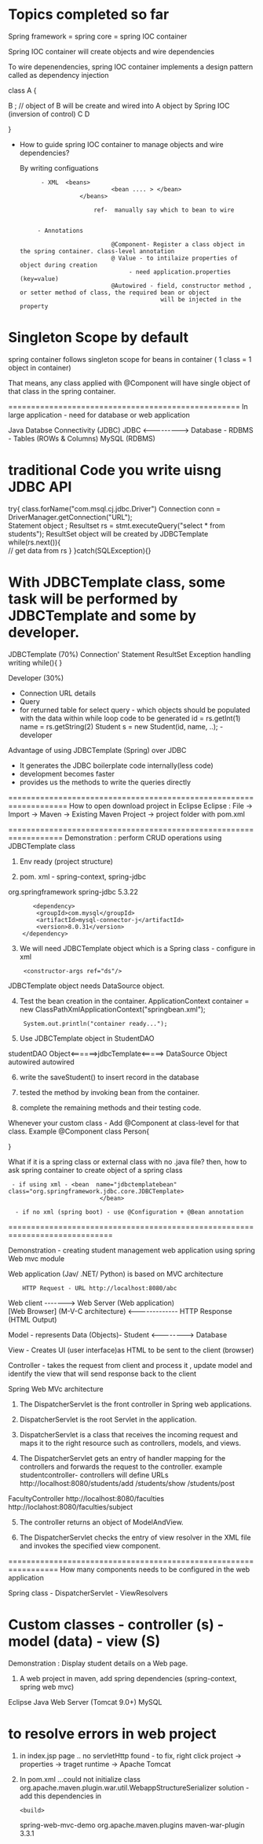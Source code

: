 Topics completed so far
================================
Spring framework = spring core = spring IOC container


 Spring IOC container will create objects and wire dependencies 

 To wire depenendencies, spring IOC container implements a design pattern called as dependency injection 


class A {

  B ; // object of B will be create and wired into A object by Spring IOC (inversion of control)
  C
  D

}

* How to guide spring IOC container to manage objects and wire dependencies?

   By writing configuations

            - XML  <beans>
                                <bean .... > </bean>
                       </beans>

                           ref-  manually say which to bean to wire


           - Annotations 

                                @Component- Register a class object in the spring container. class-level annotation
                                @ Value - to intilaize properties of object during creation
                                     - need application.properties (key=value)
                                @Autowired - field, constructor method , or setter method of class, the required bean or object 
                                              will be injected in the property

Singleton Scope by default
==============================
spring container follows singleton scope for beans in container ( 1 class = 1 object in container)

That means, any class applied with @Component will have single object of that class in the spring container.

===================================================
 In large application - need for database or web application

Java Databse Connectivity (JDBC)
 JDBC <---------> Database - RDBMS - Tables (ROWs & Columns)
                                     MySQL (RDBMS)      

traditional Code you write uisng JDBC API
============================================     
try{
class.forName("com.msql.cj.jdbc.Driver") 
Connection conn = DriverManager.getConnection("URL");  
Statement object ; 
Resultset rs = stmt.executeQuery("select * from students"); 
 ResultSet object will be created by JDBCTemplate
while(rs.next()){  
  // get data from rs 
} 
}catch(SQLException){}

                    
 With JDBCTemplate class, some task will be performed by JDBCTemplate and some by developer.
==================================================
JDBCTemplate (70%)
  Connection'
  Statement
  ResultSet
  Exception handling
  writing while(){ }


Developer (30%)
  - Connection URL details
  - Query
  - for returned table for select query - which objects should be populated with the data 
 within while loop code to be generated
                        id = rs.getInt(1)
                         name = rs.getString(2)
                        Student s = new Student(id, name, ..); - developer


Advantage of using JDBCTemplate (Spring) over JDBC
 
- It generates the JDBC boilerplate code  internally(less code)
- development becomes faster
- provides us the methods to write the queries directly

===================================================================
How to open download project in Eclipse
  Eclipse : File -> Import -> Maven -> Existing Maven Project -> project folder with pom.xml


==================================================================
Demonstration : perform CRUD operations using JDBCTemplate class

1. Env ready (project structure)

2. pom. xml - spring-context, spring-jdbc

<dependency>
			<groupId>org.springframework</groupId>
			<artifactId>spring-jdbc</artifactId>
			<version>5.3.22</version>
		</dependency>

           <dependency>
			<groupId>com.mysql</groupId>
			<artifactId>mysql-connector-j</artifactId>
			<version>8.0.31</version>
		</dependency>

3. We will need JDBCTemplate object which is a Spring class - configure in xml

    <bean   class="JDBCTemplate">

        <constructor-args ref="ds"/>
   </bean>

JDBCTemplate object needs DataSource object.

4. Test the bean creation in the container.
ApplicationContext container = new ClassPathXmlApplicationContext("springbean.xml");
		
		System.out.println("container ready...");



5. Use JDBCTemplate object in StudentDAO

studentDAO Object<======>jdbcTemplate<=====> DataSource Object
                   autowired          autowired

6. write the saveStudent() to insert record in the database

7. tested the method by invoking bean from the container.

8. complete the remaining methods and their testing code.


Whenever your custom class - Add @Component at class-level for that class. 
Example
@Component
class Person{

}

What if it is a spring class or external class with no .java file?
then, how to ask spring container to create object of a spring class
       
     - if using xml - <bean  name="jdbctemplatebean" class="org.springframework.jdbc.core.JDBCTemplate>
                              </bean>

      - if no xml (spring boot) - use @Configuration + @Bean annotation                           


=============================================================================

Demonstration - creating student management web application using spring Web mvc module 

Web application (Jav/ .NET/ Python) is based on MVC architecture

        HTTP Request - URL http://localhost:8080/abc
  Web client -------> Web Server (Web application)       
  [Web Browser]                  (M-V-C architecture)
            <-------------
            HTTP Response (HTML Output)
 

  Model - represents Data (Objects)- Student <--------> Database

  View - Creates UI (user interface)as HTML to be sent to the client (browser) 

  Controller - takes the request from client and process it , update model and identify the view that will send response back to the client

Spring Web MVc architecture

1. The DispatcherServlet is the front controller in Spring web applications.

2. DispatcherServlet  is the root Servlet in the application.

3. DispatcherServlet is a class that receives the incoming request and maps it to the right resource such as controllers, models, and views.

4. The DispatcherServlet gets an entry of handler mapping for the controllers and forwards the request to the controller.
example
studentcontroller- controllers will define URLs
        http://localhost:8080/students/add 
                                        /students/show
                                        /students/post

FacultyController
           http://localhost:8080/faculties
           http://loclahost:8080/faculties/subject

5. The controller returns an object of ModelAndView.

6. The DispatcherServlet checks the entry of view resolver in the XML file and invokes the specified view component.

=================================================================
 How many components needs to be configured in the web application

Spring class
    - DispatcherServlet
    - ViewResolvers 

Custom classes
       - controller (s)
       - model (data)
       - view (S)
==========================================================
Demonstration : Display student details on a Web page.

1. A web project in maven, add spring dependencies (spring-context, spring web mvc)

 Eclipse
 Java
 Web Server (Tomcat 9.0+)
 MySQL

to resolve errors in web project
================================================
  1. in index.jsp page .. no servletHttp found - to fix, right click project -> properties -> traget runtime -> Apache Tomcat 
 
   2. In pom.xml ...could not initialize class org.apache.maven.plugin.war.util.WebappStructureSerializer
    solution -  add this dependencies in <build>  </build>
   
          <build>
		<finalName>spring-web-mvc-demo</finalName>
		<plugins>
			<plugin>
				<groupId>org.apache.maven.plugins</groupId>
				<artifactId>maven-war-plugin</artifactId>
				<version>3.3.1</version>
			</plugin>
		</plugins>
	</build>
